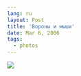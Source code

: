 ```yaml
---
lang: ru
layout: Post
title: 'Вороны и мыши'
date: Mar 6, 2006
tags:
  - photos
---
```


![](/images/blog/MG-2123.jpg)
